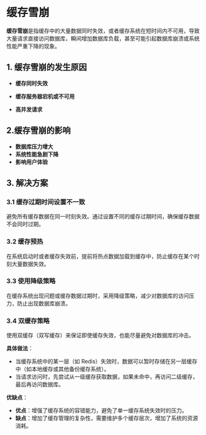 # 缓存雪崩

**缓存雪崩**是指缓存中的大量数据同时失效，或者缓存系统在短时间内不可用，导致大量请求直接访问数据库，瞬间增加数据库负载，甚至可能引起数据库崩溃或系统性能严重下降的现象。

## 1. 缓存雪崩的发生原因

- **缓存同时失效**

- **缓存服务器宕机或不可用**

- **高并发请求**

## 2.缓存雪崩的影响

- **数据库压力增大**
- **系统性能急剧下降**
- **影响用户体验**

## 3. 解决方案

### 3.1 **缓存过期时间设置不一致**

避免所有缓存数据在同一时刻失效。通过设置不同的缓存过期时间，确保缓存数据不会同时过期。

### 3.2 **缓存预热**

在系统启动时或者缓存失效前，提前将热点数据加载到缓存中，防止缓存在某个时刻大量数据失效。


### 3.3 **使用降级策略**

在缓存系统出现问题或缓存数据过期时，采用降级策略，减少对数据库的访问压力，防止出现数据库崩溃。


### 3.4 **双缓存策略**

使用双缓存（双写缓存）来保证即使缓存失效，也能尽量避免对数据库的冲击。

**具体做法**：
- 当缓存系统中的某一层（如 Redis）失效时，数据可以暂时存储在另一层缓存中（如本地缓存或其他备份缓存系统）。
- 当请求访问时，先尝试从一级缓存获取数据，如果未命中，再访问二级缓存，最后再访问数据库。

**优缺点**：
- **优点**：增强了缓存系统的容错能力，避免了单一缓存系统失效时的压力。
- **缺点**：增加了缓存管理的复杂性，需要维护多个缓存层次，增加了系统的资源消耗。


